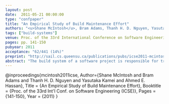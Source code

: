 ```yaml
---
layout: post
date:  2011-05-21 00:00:00
type: "confpaper"
title: "An Empirical Study of Build Maintenance Effort"
authors: "<u>Shane McIntosh</u>, Bram Adams, Thanh H. D. Nguyen, Yasutaka Kamei, and Ahmed E. Hassan"
tags: ["build-systems"]
venue: Proc. of the 33rd International Conference on Software Engineering (ICSE)
pages: pp. 141-150
pubyear: 2011
acceptance: "62/441 (14%)"
preprint: "http://sail.cs.queensu.ca/publications/pubs/icse2011-mcintosh.pdf"
abstract: "The build system of a software project is responsible for transforming source code and other development artifacts into executable programs and deliverables. Similar to source code, build system specifications require maintenance to cope with newly implemented features, changes to imported Application Program Interfaces (APIs), and source code restructuring. In this paper, we mine the version histories of one proprietary and nine open source projects of different sizes and domain to analyze the overhead that build maintenance imposes on developers. We split our analysis into two dimensions: (1) Build Coupling, i.e., how frequently source code changes require build changes, and (2) Build Ownership, i.e., the proportion of developers responsible for build maintenance. Our results indicate that, despite the difference in scale, the build system churn rate is comparable to that of the source code, and build changes induce more relative churn on the build system than source code changes induce on the source code. Furthermore, build maintenance yields up to a 27% overhead on source code development and a 44% overhead on test development. Up to 79% of source code developers and 89% of test code developers are significantly impacted by build maintenance, yet investment in build experts can reduce the proportion of impacted developers to 22% of source code developers and 24% of test code developers."
---
```

@inproceedings{mcintosh2011icse,
	Author={Shane McIntosh and Bram Adams and Thanh H. D. Nguyen and Yasutaka Kamei and Ahmed E. Hassan},
	Title = {An Empirical Study of Build Maintenance Effort},
	Booktitle = {Proc. of the 33rd Int'l Conf. on Software Engineering (ICSE)},
	Pages = {141-150},
	Year = {2011}
}
